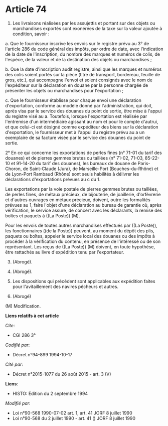 # Article 74

1. Les livraisons réalisées par les assujettis et portant sur des objets ou marchandises exportés sont exonérées de la taxe
sur la valeur ajoutée à condition, savoir :

a. Que le fournisseur inscrive les envois sur le registre prévu au 3° de l'article 286 du code général des impôts, par ordre
de date, avec l'indication de la date de l'inscription, du nombre des marques et numéros de colis, de l'espèce, de la valeur
et de la destination des objets ou marchandises ;

b. Que la date d'inscription audit registre, ainsi que les marques et numéros des colis soient portés sur la pièce (titre de
transport, bordereau, feuille de gros, etc.), qui accompagne l'envoi et soient consignés avec le nom de l'expéditeur sur la
déclaration en douane par la personne chargée de présenter les objets ou marchandises pour l'exportation ;

c. Que le fournisseur établisse pour chaque envoi une déclaration d'exportation, conforme au modèle donné par
l'administration, qui doit, après visa par le service des douanes du point de sortie, être mise à l'appui du registre visé au
a. Toutefois, lorsque l'exportation est réalisée par l'entremise d'un intermédiaire agissant au nom et pour le compte
d'autrui, et que celui-ci est désigné comme expéditeur des biens sur la déclaration d'exportation, le fournisseur met à
l'appui du registre prévu au a un exemplaire de sa facture visée par le service des douanes du point de sortie.

2° En ce qui concerne les exportations de perles fines (n° 71-01 du tarif des douanes) et de pierres gemmes brutes ou
taillées (n° 71-02, 71-03, 85-22-10 et 91-14-20 du tarif des douanes), les bureaux de douane de Paris-Choron, de Saint-Claude
(Jura), de Marseille-Port (Bouches-du-Rhône) et de Lyon-Port Rambaud (Rhône) sont seuls habilités à délivrer les déclarations
d'exportations prévues au c du 1.

Les exportations par la voie postale de pierres gemmes brutes ou taillées, de perles fines, de métaux précieux, de
bijouterie, de joaillerie, d'orfèvrerie et d'autres ouvrages en métaux précieux, doivent, outre les formalités prévues au 1,
faire l'objet d'une déclaration au bureau de garantie où, après vérification, le service assure, de concert avec les
déclarants, la remise des boîtes et paquets à ((La Poste)) (M).

Pour les envois de toutes autres marchandises effectués par ((La Poste)), les fonctionnaires ((de la Poste)) peuvent, au
moment du dépôt des plis, paquets ou boîtes, appeler le service local des douanes ou des impôts à procéder à la vérification
du contenu, en présence de l'intéressé ou de son représentant. Les reçus de ((La Poste)) (M) doivent, en toute hypothèse,
être rattachés au livre d'expédition tenu par l'exportateur.

3. (Abrogé).

4. (Abrogé).

5.  Les dispositions qui précèdent sont applicables aux expédition faites pour l'avitaillement des navires pêcheurs et
autres.

6. (Abrogé)

(M) Modification.

**Liens relatifs à cet article**

_Cite_:

  - CGI 286 3°

_Codifié par_:

  - Décret n°94-899 1994-10-17

_Cité par_:

  - Décret n°2015-1077 du 26 août 2015 - art. 3 (V)

**Liens**:

  - HISTO: Edition du 2 septembre 1994

_Modifié par_:

  - Loi n°90-568 1990-07-02 art. 1, art. 41 JORF 8 juillet 1990
  - Loi n°90-568 du 2 juillet 1990 - art. 41 () JORF 8 juillet 1990
